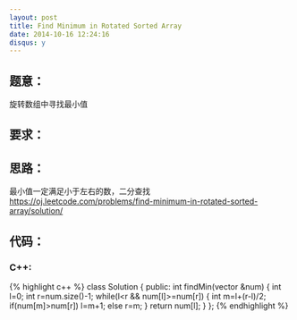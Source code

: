 ```yaml
---
layout: post
title: Find Minimum in Rotated Sorted Array
date: 2014-10-16 12:24:16
disqus: y
---
```


## 题意：
旋转数组中寻找最小值

## 要求：


## 思路：
最小值一定满足小于左右的数，二分查找
https://oj.leetcode.com/problems/find-minimum-in-rotated-sorted-array/solution/

## 代码：

### C++:

{% highlight c++ %}
class Solution {
public:
    int findMin(vector<int> &num) {
        int l=0;
        int r=num.size()-1;
        while(l<r && num[l]>=num[r])
        {
            int m=l+(r-l)/2;
            if(num[m]>num[r])
                l=m+1;
            else
                r=m;
        }
        return num[l];
    }
};
 {% endhighlight %}

